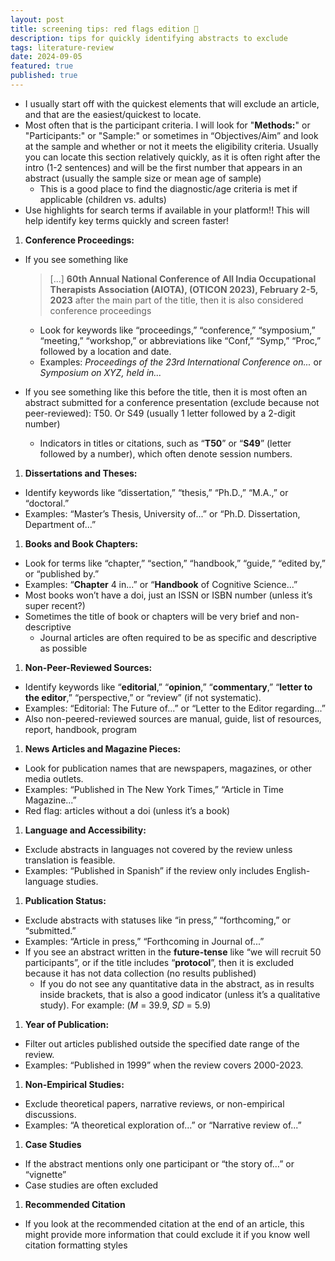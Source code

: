 ```yaml
---
layout: post
title: screening tips: red flags edition 🚩
description: tips for quickly identifying abstracts to exclude
tags: literature-review
date: 2024-09-05
featured: true
published: true
---
```


- I usually start off with the quickest elements that will exclude an article, and that are the easiest/quickest to locate.
- Most often that is the participant criteria. I will look for "**Methods:**" or "Participants:" or "Sample:" or sometimes in “Objectives/Aim” and look at the sample and whether or not it meets the eligibility criteria. Usually you can locate this section relatively quickly, as it is often right after the intro (1-2 sentences) and will be the first number that appears in an abstract (usually the sample size or mean age of sample)
  - This is a good place to find the diagnostic/age criteria is met if applicable (children vs. adults)
- Use highlights for search terms if available in your platform!! This will help identify key terms quickly and screen faster!

1. **Conference Proceedings:**

- If you see something like

  > [...] **60th Annual National Conference of All India Occupational Therapists Association (AIOTA), (OTICON 2023), February 2-5, 2023** after the main part of the title, then it is also considered conference proceedings

  - Look for keywords like “proceedings,” “conference,” “symposium,” “meeting,” “workshop,” or abbreviations like “Conf,” “Symp,” “Proc,” followed by a location and date.
  - Examples: *Proceedings of the 23rd International Conference on...* or *Symposium on XYZ, held in...*

- If you see something like this before the title, then it is most often an abstract submitted for a conference presentation (exclude because not peer-reviewed): T50. Or S49 (usually 1 letter followed by a 2-digit number)
  - Indicators in titles or citations, such as “**T50**” or “**S49**” (letter followed by a number), which often denote session numbers.

1. **Dissertations and Theses:**

- Identify keywords like “dissertation,” “thesis,” “Ph.D.,” “M.A.,” or “doctoral.”
- Examples: “Master’s Thesis, University of...” or “Ph.D. Dissertation, Department of...”

1. **Books and Book Chapters:**

- Look for terms like “chapter,” “section,” “handbook,” “guide,” “edited by,” or “published by.”
- Examples: “**Chapter** 4 in...” or “**Handbook** of Cognitive Science...”
- Most books won’t have a doi, just an ISSN or ISBN number (unless it’s super recent?)
- Sometimes the title of book or chapters will be very brief and non-descriptive
  - Journal articles are often required to be as specific and descriptive as possible

1. **Non-Peer-Reviewed Sources:**

- Identify keywords like “**editorial**,” “**opinion**,” “**commentary**,” “**letter to the editor**,” “perspective,” or “review” (if not systematic).
- Examples: “Editorial: The Future of...” or “Letter to the Editor regarding...”
- Also non-peered-reviewed sources are manual, guide, list of resources, report, handbook, program

1. **News Articles and Magazine Pieces:**

- Look for publication names that are newspapers, magazines, or other media outlets.
- Examples: “Published in The New York Times,” “Article in Time Magazine...”
- Red flag: articles without a doi (unless it’s a book)

1. **Language and Accessibility:**

- Exclude abstracts in languages not covered by the review unless translation is feasible.
- Examples: “Published in Spanish” if the review only includes English-language studies.

1. **Publication Status:**

- Exclude abstracts with statuses like “in press,” “forthcoming,” or “submitted.”
- Examples: “Article in press,” “Forthcoming in Journal of...”
- If you see an abstract written in the **future-tense** like “we will recruit 50 participants”, or if the title includes “**protocol**”, then it is excluded because it has not data collection (no results published)
  - If you do not see any quantitative data in the abstract, as in results inside brackets, that is also a good indicator (unless it’s a qualitative study). For example: (_M_ = 39.9, _SD_ = 5.9)

1. **Year of Publication:**

- Filter out articles published outside the specified date range of the review.
- Examples: “Published in 1999” when the review covers 2000-2023.

1. **Non-Empirical Studies:**

- Exclude theoretical papers, narrative reviews, or non-empirical discussions.
- Examples: “A theoretical exploration of...” or “Narrative review of...”

1. **Case Studies**

- If the abstract mentions only one participant or “the story of…” or “vignette”
- Case studies are often excluded

1. **Recommended Citation**

- If you look at the recommended citation at the end of an article, this might provide more information that could exclude it if you know well citation formatting styles
